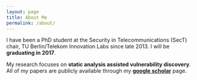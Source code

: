 ```yaml
---
layout: page
title: About Me
permalink: /about/
---
```


I have been a PhD student at the Security in Telecommunications (SecT) chair, TU Berlin/Telekom Innovation Labs since late 2013. I will be **graduating in 2017**.

My research focuses on **static analysis assisted vulnerability discovery**. All of my papers are publicly available through my [**google scholar**](https://scholar.google.com/citations?hl=en&user=lsdZxf8AAAAJ&view_op=list_works&sortby=pubdate) page.

